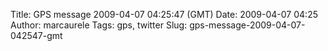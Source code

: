 Title: GPS message 2009-04-07 04:25:47 (GMT)
Date: 2009-04-07 04:25
Author: marcaurele
Tags: gps, twitter
Slug: gps-message-2009-04-07-042547-gmt

<!--break-->

<div class="gmap" id="gmap_20090406_212547">
</div>

